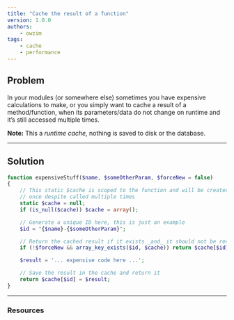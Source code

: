 ```yaml
---
title: "Cache the result of a function"
version: 1.0.0
authors:
    - owzim
tags:
    - cache
    - performance
---
```


## Problem

In your modules (or somewhere else) sometimes you have expensive calculations to make, or you simply want to cache a result of a method/function, when its parameters/data do not change on runtime and it’s still accessed multiple times.

**Note:** This a _runtime cache_, nothing is saved to disk or the database.

---

## Solution

```php
function expensiveStuff($name, $someOtherParam, $forceNew = false)
{
    // This static $cache is scoped to the function and will be created only
    // once despite called multiple times
    static $cache = null;
    if (is_null($cache)) $cache = array();

    // Generate a unique ID here, this is just an example
    $id = "{$name}-{$someOtherParam}";

    // Return the cached result if it exists _and_ it should not be recalculated
    if (!$forceNew && array_key_exists($id, $cache)) return $cache[$id];

    $result = '... expensive code here ...';

    // Save the result in the cache and return it
    return $cache[$id] = $result;
}
```

---

### Resources
